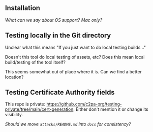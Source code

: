 ## Installation

_What can we say about OS support?  Mac only?_

## Testing locally in the Git directory

Unclear what this means "If you just want to do local testing builds..."

Doesn't this tool do local testing of assets, etc?  Does this mean local build/testing of the tool itself? 

This seems somewhat out of place where it is. Can we find a better location?

## Testing Certificate Authority fields

This repo is private: <https://github.com/c2pa-org/testing-private/tree/main/cert-generation>.  Either don't mention it or change its visibility.


_Should we move `attacks/README.md` into `docs` for consistency?_